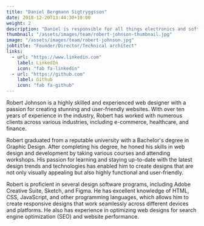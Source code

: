 ```yaml
---
title: "Daníel Bergmann Sigtryggsson"
date: 2018-12-20T13:44:30+10:00
weight: 2
description: "Daniel is responsible for all things electronics and software design. He also takes care of business operations and fundraising"
thumbnail: "/assets/images/team/robert-johnson-thumbnail.jpg"
image: "/assets/images/team/robert-johnson.jpg"
jobtitle: "Founder/Director/Technical architect"
links:
  - url: "https://www.linkedin.com"
    label: LinkedIn
    icon: "fab fa-linkedin"
  - url: "https://github.com"
    label: Github
    icon: "fab fa-github"
---
```


Robert Johnson is a highly skilled and experienced web designer with a passion for creating stunning and user-friendly websites. With over ten years of experience in the industry, Robert has worked with numerous clients across various industries, including e-commerce, healthcare, and finance.

Robert graduated from a reputable university with a Bachelor's degree in Graphic Design. After completing his degree, he honed his skills in web design and development by taking various courses and attending workshops. His passion for learning and staying up-to-date with the latest design trends and technologies has enabled him to create designs that are not only visually appealing but also highly functional and user-friendly.

Robert is proficient in several design software programs, including Adobe Creative Suite, Sketch, and Figma. He has excellent knowledge of HTML, CSS, JavaScript, and other programming languages, which allows him to create responsive designs that work seamlessly across different devices and platforms. He also has experience in optimizing web designs for search engine optimization (SEO) and website performance.
